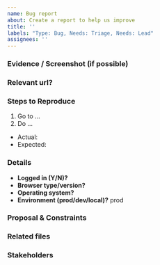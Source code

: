 ```yaml
---
name: Bug report
about: Create a report to help us improve
title: ''
labels: "Type: Bug, Needs: Triage, Needs: Lead"
assignees: ''
---
```


<!-- IMPORTANT: Before posting, be sure to redact or remove sensitive data, such as passwords, secret keys, session cookies, etc. -->
<!-- What problem are we solving? What does the experience look like today? What are the symptoms? -->

### Evidence / Screenshot (if possible)

### Relevant url?
<!-- `https://openlibrary.org/...` -->

### Steps to Reproduce
<!-- What steps caused you to find the bug? -->
1. Go to ...
2. Do ...

<!-- What actually happened after these steps? What did you expect to happen? -->
* Actual:
* Expected:

### Details

- **Logged in (Y/N)?**
- **Browser type/version?**
- **Operating system?**
- **Environment (prod/dev/local)?** prod
<!-- If not sure, put prod -->

### Proposal & Constraints
<!-- What is the proposed solution / implementation? Is there a precedent of this approach succeeding elsewhere? -->

### Related files
<!-- Files related to this issue; this is super useful for new contributors who might want to help! If you're not sure, leave this blank; a maintainer will add them. -->

### Stakeholders
<!-- @ tag stakeholders of this bug -->
